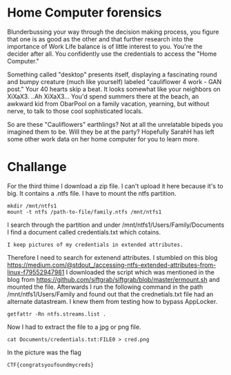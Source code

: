 # Home Computer forensics
Blunderbussing your way through the decision making process, you figure that one is as good as the other and that further research into the importance of Work Life balance is of little interest to you. You're the decider after all. You confidently use the credentials to access the "Home Computer."

Something called "desktop" presents itself, displaying a fascinating round and bumpy creature (much like yourself) labeled  "cauliflower 4 work - GAN post."  Your 40 hearts skip a beat.  It looks somewhat like your neighbors on XiXaX3.   ..Ah XiXaX3... You'd spend summers there at the beach, an awkward kid from ObarPool on a family vacation, yearning, but without nerve, to talk to those cool sophisticated locals.

So are these "Cauliflowers" earthlings? Not at all the unrelatable bipeds you imagined them to be.  Will they be at the party?  Hopefully SarahH has left some other work data on her home computer for you to learn more.
# Challange
For the third thime I download a zip file. I can't upload it here because it's to big. It contains a .ntfs file.
I have to mount the ntfs partition.
```
mkdir /mnt/ntfs1
mount -t ntfs /path-to-file/family.ntfs /mnt/ntfs1

```
I search through the partition and under /mnt/ntfs1/Users/Family/Documents I find a document called credentials.txt which cotains.
```
I keep pictures of my credentials in extended attributes.
```
Therefore I need to search for extenend attributes. I stumbled on this blog https://medium.com/@stdout_/accessing-ntfs-extended-attributes-from-linux-f79552947981 
I downloaded the script which was mentioned in the blog from https://github.com/siftgrab/siftgrab/blob/master/ermount.sh 
and mounted the file. 
Afterwards I run the following command in the path /mnt/ntfs1/Users/Family and found out that the crednetials.txt file had an alternate datastream. I knew them from testing how to bypass AppLocker.
```
getfattr -Rn ntfs.streams.list .
```
Now I had to extract the file to a jpg or png file.
```
cat Documents/credentials.txt:FILE0 > cred.png
```
In the picture was the flag
```
CTF{congratsyoufoundmycreds}
``` 
